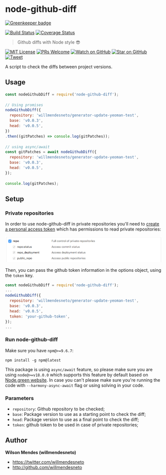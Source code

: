 # node-github-diff

[![Greenkeeper badge](https://badges.greenkeeper.io/willmendesneto/node-github-diff.svg)](https://greenkeeper.io/)


[![Build Status](https://circleci.com/gh/willmendesneto/node-github-diff.svg?style=shield)](https://circleci.com/gh/willmendesneto/node-github-diff)
[![Coverage Status](https://coveralls.io/repos/github/willmendesneto/node-github-diff/badge.svg?branch=master)](https://coveralls.io/github/willmendesneto/node-github-diff?branch=master)

> Github diffs with Node style 😎

[![MIT License][license-badge]][license]
[![PRs Welcome][prs-badge]][prs]
[![Watch on GitHub][github-watch-badge]][github-watch]
[![Star on GitHub][github-star-badge]][github-star]
[![Tweet][twitter-badge]][twitter]


A script to check the diffs between project versions.

## Usage

```js
const nodeGithubDiff = require('node-github-diff');

// Using promises
nodeGithubDiff({
  repository: 'willmendesneto/generator-update-yeoman-test',
  base: 'v0.0.3',
  head: 'v0.0.5',
})
.then((gitPatches) => console.log(gitPatches));

// using async/await
const gitPatches = await nodeGithubDiff({
  repository: 'willmendesneto/generator-update-yeoman-test',
  base: 'v0.0.3',
  head: 'v0.0.5',
});

console.log(gitPatches);
```


## Setup

### Private repositories

In order to use node-github-diff in private repositories you'll need to
[create a personal access token](https://github.com/settings/tokens)
which has permissions to read private repositories:

![Token permissions](./assets/token.png)

Then, you can pass the github token information in the options object, using the `token` key.


```js
const nodeGithubDiff = require('node-github-diff');
...
nodeGithubDiff({
  repository: 'willmendesneto/generator-update-yeoman-test',
  base: 'v0.0.3',
  head: 'v0.0.5',
  token: 'your-github-token',
});
...
```

### Run node-github-diff

Make sure you have `npm@>=9.6.7`:

```
npm install -g npm@latest
```

This package is using `async/await` feature, so please make sure you are using `node@>=v18.0.0` which supports this feature by default based on [Node.green website](https://node.green/). In case you can't please make sure you're running the code with `--harmony-async-await` flag or using solving in your code.

### Parameters

- `repository`: Github repository to be checked;
- `base`: Package version to use as a starting point to check the diff;
- `head`: Package version to use as a final point to check the diff;
- `token`: github token to be used in case of private repositories;


## Author

**Wilson Mendes (willmendesneto)**
+ <https://twitter.com/willmendesneto>
+ <http://github.com/willmendesneto>


[license-badge]: https://img.shields.io/badge/license-MIT%20License-blue.svg?style=flat-square
[license]: https://github.com/willmendesneto/node-github-diff/blob/master/LICENSE

[prs-badge]: https://img.shields.io/badge/PRs-welcome-brightgreen.svg?style=flat-square
[prs]: http://makeapullrequest.com

[github-watch-badge]: https://img.shields.io/github/watchers/willmendesneto/node-github-diff.svg?style=social
[github-watch]: https://github.com/willmendesneto/node-github-diff/watchers

[github-star-badge]: https://img.shields.io/github/stars/willmendesneto/node-github-diff.svg?style=social
[github-star]: https://github.com/willmendesneto/node-github-diff/stargazers

[twitter]: https://twitter.com/intent/tweet?text=Check%20out%20node-github-diff%20by%20@willmendesneto%20https://goo.gl/sqZ8dh%20%F0%9F%91%8D
[twitter-badge]: https://img.shields.io/twitter/url/https/github.com/willmendesneto/node-github-diff.svg?style=social
